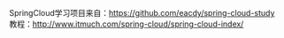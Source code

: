 SpringCloud学习项目来自：https://github.com/eacdy/spring-cloud-study  
教程：http://www.itmuch.com/spring-cloud/spring-cloud-index/  

